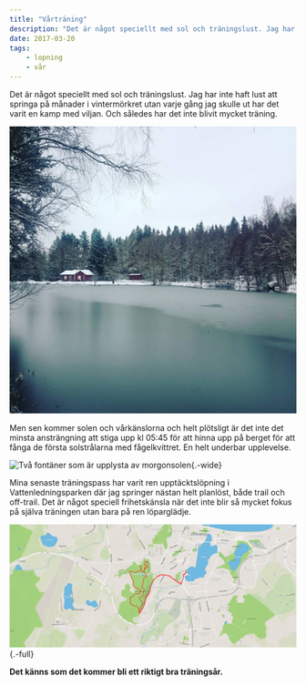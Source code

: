 ```yaml
---
title: "Vårträning"
description: "Det är något speciellt med sol och träningslust. Jag har inte haft lust att springa på månader i vintermörkret utan varje gång jag skulle…"
date: 2017-03-20
tags:
    - lopning
    - vår
---
```


Det är något speciellt med sol och träningslust. Jag har inte haft lust att springa på månader i vintermörkret utan varje gång jag skulle ut har det varit en kamp med viljan. Och således har det inte blivit mycket träning.

![En frusen sjö i en skog](17126593_691564817682981_6206851603899613184_n.jpg "Dammen i Vattenledningsparken är frusen")

Men sen kommer solen och vårkänslorna och helt plötsligt är det inte det minsta ansträngning att stiga upp kl 05:45 för att hinna upp på berget för att fånga de första solstrålarna med fågelkvittret. En helt underbar upplevelse.

![Två fontäner som är upplysta av morgonsolen](Gustav-Lindqvist_2017-03-11_3018-1.jpg){.-wide}

Mina senaste träningspass har varit ren upptäcktslöpning i Vattenledningsparken där jag springer nästan helt planlöst, både trail och off-trail. Det är något speciell frihetskänsla när det inte blir så mycket fokus på själva träningen utan bara på ren löparglädje.

![Karta över Jönköping med en rutt i Vattenledningsområdet markerat med röd linje](2017-03-20_19-20-40-1.jpg){.-full}

**Det känns som det kommer bli ett riktigt bra träningsår.**
